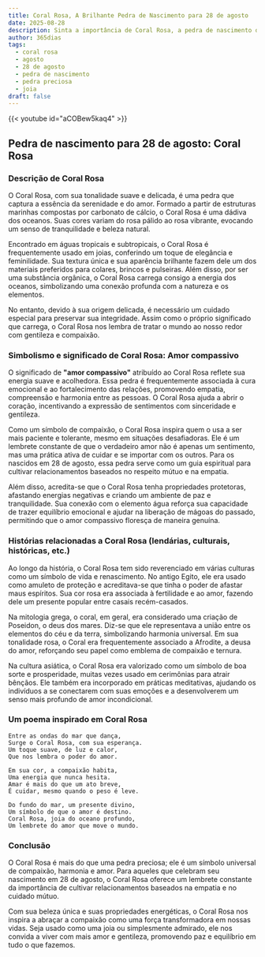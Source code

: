 ```yaml
---
title: Coral Rosa, A Brilhante Pedra de Nascimento para 28 de agosto
date: 2025-08-28
description: Sinta a importância de Coral Rosa, a pedra de nascimento de 28 de agosto que simboliza Amor compassivo. Deixe que sua beleza e significado iluminem seu dia.
author: 365dias
tags:
  - coral rosa
  - agosto
  - 28 de agosto
  - pedra de nascimento
  - pedra preciosa
  - joia
draft: false
---
```


{{< youtube id="aCOBew5kaq4" >}}

## Pedra de nascimento para 28 de agosto: Coral Rosa

### Descrição de Coral Rosa

O Coral Rosa, com sua tonalidade suave e delicada, é uma pedra que captura a essência da serenidade e do amor. Formado a partir de estruturas marinhas compostas por carbonato de cálcio, o Coral Rosa é uma dádiva dos oceanos. Suas cores variam do rosa pálido ao rosa vibrante, evocando um senso de tranquilidade e beleza natural.

Encontrado em águas tropicais e subtropicais, o Coral Rosa é frequentemente usado em joias, conferindo um toque de elegância e feminilidade. Sua textura única e sua aparência brilhante fazem dele um dos materiais preferidos para colares, brincos e pulseiras. Além disso, por ser uma substância orgânica, o Coral Rosa carrega consigo a energia dos oceanos, simbolizando uma conexão profunda com a natureza e os elementos.

No entanto, devido à sua origem delicada, é necessário um cuidado especial para preservar sua integridade. Assim como o próprio significado que carrega, o Coral Rosa nos lembra de tratar o mundo ao nosso redor com gentileza e compaixão.

### Simbolismo e significado de Coral Rosa: Amor compassivo

O significado de **"amor compassivo"** atribuído ao Coral Rosa reflete sua energia suave e acolhedora. Essa pedra é frequentemente associada à cura emocional e ao fortalecimento das relações, promovendo empatia, compreensão e harmonia entre as pessoas. O Coral Rosa ajuda a abrir o coração, incentivando a expressão de sentimentos com sinceridade e gentileza.

Como um símbolo de compaixão, o Coral Rosa inspira quem o usa a ser mais paciente e tolerante, mesmo em situações desafiadoras. Ele é um lembrete constante de que o verdadeiro amor não é apenas um sentimento, mas uma prática ativa de cuidar e se importar com os outros. Para os nascidos em 28 de agosto, essa pedra serve como um guia espiritual para cultivar relacionamentos baseados no respeito mútuo e na empatia.

Além disso, acredita-se que o Coral Rosa tenha propriedades protetoras, afastando energias negativas e criando um ambiente de paz e tranquilidade. Sua conexão com o elemento água reforça sua capacidade de trazer equilíbrio emocional e ajudar na liberação de mágoas do passado, permitindo que o amor compassivo floresça de maneira genuína.

### Histórias relacionadas a Coral Rosa (lendárias, culturais, históricas, etc.)

Ao longo da história, o Coral Rosa tem sido reverenciado em várias culturas como um símbolo de vida e renascimento. No antigo Egito, ele era usado como amuleto de proteção e acreditava-se que tinha o poder de afastar maus espíritos. Sua cor rosa era associada à fertilidade e ao amor, fazendo dele um presente popular entre casais recém-casados.

Na mitologia grega, o coral, em geral, era considerado uma criação de Poseidon, o deus dos mares. Diz-se que ele representava a união entre os elementos do céu e da terra, simbolizando harmonia universal. Em sua tonalidade rosa, o Coral era frequentemente associado a Afrodite, a deusa do amor, reforçando seu papel como emblema de compaixão e ternura.

Na cultura asiática, o Coral Rosa era valorizado como um símbolo de boa sorte e prosperidade, muitas vezes usado em cerimônias para atrair bênçãos. Ele também era incorporado em práticas meditativas, ajudando os indivíduos a se conectarem com suas emoções e a desenvolverem um senso mais profundo de amor incondicional.

### Um poema inspirado em Coral Rosa

```
Entre as ondas do mar que dança,  
Surge o Coral Rosa, com sua esperança.  
Um toque suave, de luz e calor,  
Que nos lembra o poder do amor.  

Em sua cor, a compaixão habita,  
Uma energia que nunca hesita.  
Amar é mais do que um ato breve,  
É cuidar, mesmo quando o peso é leve.  

Do fundo do mar, um presente divino,  
Um símbolo de que o amor é destino.  
Coral Rosa, joia do oceano profundo,  
Um lembrete do amor que move o mundo.
```

### Conclusão

O Coral Rosa é mais do que uma pedra preciosa; ele é um símbolo universal de compaixão, harmonia e amor. Para aqueles que celebram seu nascimento em 28 de agosto, o Coral Rosa oferece um lembrete constante da importância de cultivar relacionamentos baseados na empatia e no cuidado mútuo.

Com sua beleza única e suas propriedades energéticas, o Coral Rosa nos inspira a abraçar a compaixão como uma força transformadora em nossas vidas. Seja usado como uma joia ou simplesmente admirado, ele nos convida a viver com mais amor e gentileza, promovendo paz e equilíbrio em tudo o que fazemos.